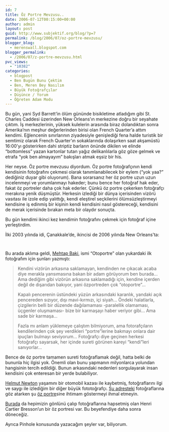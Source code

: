 ```yaml
---
id: 7
title: Öz Portre Mevzusu..
date: 2006-07-12T00:15:00+00:00
author: admin
layout: post
guid: http://www.subjektif.org/blog/?p=7
permalink: /blog/2006/07/oz-portre-mevzusu/
blogger_blog:
  - merenswall.blogspot.com
blogger_permalink:
  - /2006/07/z-portre-mevzusu.html
pvc_views:
  - "10382"
categories:
  - blogpost
  - Ben Bugün Bunu Çektim
  - Ben, Meren Bey Nasılım
  - Büyük Fotoğrafçılar
  - Düşünce / Yorum
  - Öğreten Adam Modu
---
```

Bu gün, yani Syd Barrett&#8217;in ölüm gününde bisikletime atladığım gibi St. Charles Caddesi üzerinden New Orleans&#8217;ın merkezine doğru bir seyahate çıktım. İş merkezlerinin, yüksek kulelerin arasında biraz dolandıktan sonra Amerika&#8217;nın meşhur değerlerinden birisi olan French Quarter&#8217;a attım kendimi. Eğlencenin sınırlarının ziyadesiyle genişlediği fena halde turistik bir semtimiz olarak French Quarter&#8217;ın sokaklarında dolaşırken saat akşamüstü 16:00&#8217;yı gösterirken dahi striptiz barların önünde dikilen ve elinde &#8220;bottomless&#8221; yazan kartonlar tutan yağız delikanlılarla göz göze gelmek ve etrafa &#8220;yok ben almayayım&#8221; bakışları atmak eşsiz bir his.

Her neyse. Öz portre mevzusu diyordum. Öz portre fotoğrafçının kendi kendisinin fotoğrafını çekmesi olarak tanımlanabilecek bir eylem (&#8220;yok yaa?&#8221; dediğiniz duyar gibi oluyorum). Bana sorarsanız her öz portre uzun uzun incelenmeyi ve yorumlanmayı hakeder; bunu bence her fotoğraf hak eder, fakat öz portreler daha çok hak ederler. Çünkü öz portre çekerken fotoğrafçı merakına yenik düşmüştür. Herkesin izlediği bir dünya içerisinden vizörü vasıtası ile izole edip yalıttığı, kendi eleştirel seçkilerini ölümsüzleştirmeyi kendisine iş edinmiş bir kişinin kendi kendisini nasıl göstereceği, kendisini de merak içerisinde bırakan meta bir olaydır sonuçta.

Bu gün kendimi ikinci kez kendimin fotoğrafını çekmek için fotoğraf içine yerleştirdim.

İlki 2003 yılında idi, Çanakkale&#8217;de, ikincisi de 2006 yılında New Orleans&#8217;ta:

<p align="center">
  <a href="{{ site.baseurl }}/images/oz-portre-mevzusu-1-Self_Portrait_by_evreniz-781626.jpg"><img  src="{{ site.baseurl }}/images/oz-portre-mevzusu-1-Self_Portrait_by_evreniz-775948.jpg" border="0" alt="" /></a>
</p>

<p align="center">
  <a href="{{ site.baseurl }}/images/oz-portre-mevzusu-1-Self-Portrait-New-Orleans-744185.jpg"><img src="{{ site.baseurl }}/images/oz-portre-mevzusu-1-Self-Portrait-New-Orleans-738618.jpg" border="0" alt="" /></a>
</p>

Bu arada aklıma geldi, [Mehtap Baki](http://www.fotokritik.com/profil.php?id=30641&pid=hepsi), ismi &#8220;Otoportre&#8221; olan yukardaki ilk fotoğrafım için şunları yazmıştı:

> Kendini vizörün arkasına saklamayan, kendinden ne çıkacak acaba diye merakla yansımasına bakan bir adam görüyorum ben burada&#8230; Ama dediğim gibi vizörün arkasına saklamadığı için, kendine içerden değil de dışarıdan bakıyor, yani özportreden çok &#8220;otoportre&#8221;&#8230;
> 
> Kapalı pencerenin üstündeki yüzün arkasındaki karanlık, yandaki açık pencereden sızıyor, dışı mavi-kırmızı, içi siyah&#8230; Öndeki halatlarla, çizgilerin belli bir düzende dağılamaması -paralellik olamaması, üçgenler oluşmaması- bize bir karmaşayı haber veriyor gibi&#8230; Ama sade bir karmaşa&#8230;
> 
> Fazla mı anlam yüklemeye çalıştım bilmiyorum, ama fotorafçıların kendilerinden çok şey verdikleri &#8220;portre&#8221;lerine bakmayı onlara dair ipuçları bulmayı seviyorum&#8230; Fotoğrafçı diye geçinen herkesi fotoğrafçı sayarsak, her içinde sureti görünen kareyi &#8220;kendi&#8221;leri sanıyorlar&#8230;

Bence de öz portre tamamen sureti fotoğraflamak değil, hatta belki de bununla hiç ilgisi yok. Önemli olan bunu yapmanın milyonlarca yolundan hangisinin tercih edildiği. Bunun arkasındaki nedenleri sorgulayarak insan kendisini çok enteresan bir yerde bulabiliyor.

[Helmut Newton](http://en.wikipedia.org/wiki/Helmut_Newton) yaşamını bir otomobil kazası ile kaybetmiş, fotoğraflarını ilgi ve saygı ile izlediğim bir diğer büyük fototoğrafçı. [Şu adresteki](http://www.zona10.com.mx/autores/Helmut_Newton/index.htm) fotoğraflarına göz atarken şu [öz portre](http://www.zona10.com.mx/autores/Helmut_Newton/pages/nw-20_jpg.htm)sine ihtimam göstermeyi ihmal etmeyin.

[Burada](http://www.soulcatcherstudio.com/artists/bresson.html) da hepimizin gönlünü çalıp fotoğraflarına hapsetmiş olan Henri Cartier Bresson&#8217;un bir öz portresi var. Bu beyefendiye daha sonra döneceğiz.

Ayrıca Pinhole konusunda yazacağım şeyler var, biliyorum.
